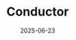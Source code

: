 ---
title: Conductor
fulltitle: Conductor
date: 2025-06-23
tags:
- 2025
characters: []
categories:
- characters
- clothing & uniforms
- machines & vehicles
- people & society
keywords:
- 2025
rgb: 243, 114, 118
url: /stories/conductor/
image: /images/fullres/conductor.jpg
caption: Commonwealth National Rail conductor starting her shift.
---